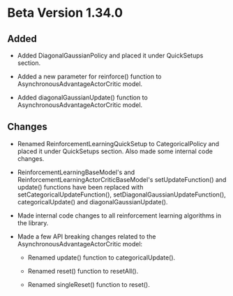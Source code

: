 # Beta Version 1.34.0

## Added

* Added DiagonalGaussianPolicy and placed it under QuickSetups section.

* Added a new parameter for reinforce() function to AsynchronousAdvantageActorCritic model.

* Added diagonalGaussianUpdate() function to AsynchronousAdvantageActorCritic model.

## Changes

* Renamed ReinforcementLearningQuickSetup to CategoricalPolicy and placed it under QuickSetups section. Also made some internal code changes.

* ReinforcementLearningBaseModel's and ReinforcementLearningActorCriticBaseModel's setUpdateFunction() and update() functions have been replaced with setCategoricalUpdateFunction(), setDiagonalGaussianUpdateFunction(), categoricalUpdate() and diagonalGaussianUpdate().

* Made internal code changes to all reinforcement learning algorithms in the library.

* Made a few API breaking changes related to the AsynchronousAdvantageActorCritic model:

	* Renamed update() function to categoricalUpdate().

	* Renamed reset() function to resetAll().

	* Renamed singleReset() function to reset().
